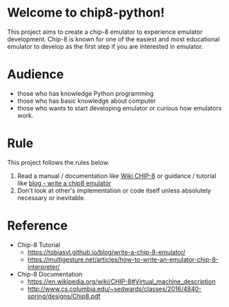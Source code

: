 
# Welcome to chip8-python!

This project aims to create a chip-8 emulator to experience emulator development. Chip-8 is known for one of the easiest and most educational emulator to develop as the first step if you are interested in emulator.  

# Audience
* those who has knowledge Python programming
* those who has basic knowledge about computer
* those who wants to start developing emulator or curious how emulators work. 

# Rule
This project follows the rules below.

1. Read a manual / documentation like [Wiki CHIP-8](https://en.wikipedia.org/wiki/CHIP-8#Virtual_machine_description) or guidance / tutorial like [blog - write a chip8 emulator](https://tobiasvl.github.io/blog/write-a-chip-8-emulator/)
2. Don't look at other's implementation or code itself unless absolutely necessary or inevitable.


# Reference
* Chip-8 Tutorial 
    * https://tobiasvl.github.io/blog/write-a-chip-8-emulator/
    * https://multigesture.net/articles/how-to-write-an-emulator-chip-8-interpreter/ 
* Chip-8 Documentation
    * https://en.wikipedia.org/wiki/CHIP-8#Virtual_machine_description
    * http://www.cs.columbia.edu/~sedwards/classes/2016/4840-spring/designs/Chip8.pdf
 
